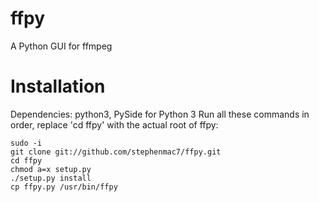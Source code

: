 ffpy
====

A Python GUI for ffmpeg

Installation
====

Dependencies: python3, PySide for Python 3
Run all these commands in order, replace 'cd ffpy' with the actual root of ffpy:

    sudo -i
    git clone git://github.com/stephenmac7/ffpy.git
    cd ffpy
    chmod a=x setup.py
    ./setup.py install
    cp ffpy.py /usr/bin/ffpy
